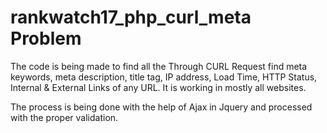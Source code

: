 # rankwatch17_php_curl_meta Problem

The code is being made to find all the Through CURL Request find meta keywords, 
meta description, title tag, IP address, Load Time, HTTP Status, Internal  & External Links of any URL. It is working in mostly all websites.

The process is being done with the help of Ajax in Jquery and processed with the proper validation.
